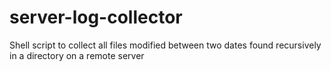 server-log-collector
====================

Shell script to collect all files modified between two dates found recursively in a directory on a remote server
